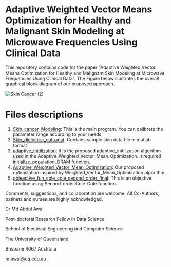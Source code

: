 # Adaptive Weighted Vector Means Optimization for Healthy and Malignant Skin Modeling at Microwave Frequencies Using Clinical Data
This repository contains code for the paper "Adaptive Weighted Vector Means Optimization for Healthy and Malignant Skin Modeling at Microwave Frequencies Using Clinical Data". The Figure below illustrates the overall graphical block diagram of our proposed approach.

![Skin Cancer (2)](https://github.com/awalece04ku/Adaptive-Optmization-for-Skin-Cancer/assets/44156683/df649e05-d98d-4939-b4ab-64c10af25dc8)

# Files descriptions
1. [Skin_cancer_Modeling](https://github.com/awalece04ku/Adaptive-Optmization-for-Skin-Cancer/blob/main/Skin_cancer_Modeling.m): This is the main program. You can calibrate the parameter range according to your needs.
2. [Skin_dielectric_data.mat](https://github.com/awalece04ku/Adaptive-Optmization-for-Skin-Cancer/blob/main/Skin_dielectric_data.mat): Contains sample skin data file in matlab format.
3. [adaptive_initilization](https://github.com/awalece04ku/Adaptive-Optmization-for-Skin-Cancer/blob/main/adaptive_initilization.m): It is the proposed adaptive_initilization algorithm used in the Adaptive_Weighted_Vector_Mean_Optimization. It required [initialize_population_DRAM]( https://github.com/awalece04ku/Adaptive-Optmization-for-Skin-Cancer/blob/main/initialize_population_DRAM.m) function.
4. [Adaptive_Weighted_Vector_Mean_Optimization](https://github.com/awalece04ku/Adaptive-Optmization-for-Skin-Cancer/blob/main/Adaptive_Weighted_Vector_Mean_Optimization.m): Our proposed optimization inspired by Weighted_Vector_Mean_Optimization algorithm.
5. [objeective_fun_cole_cole_second_order_final](https://github.com/awalece04ku/Adaptive-Optmization-for-Skin-Cancer/blob/main/objeective_fun_cole_cole_second_order_final.m): This is an objective function using Second-order Cole-Cole function.

Comments, suggestions, and collaboration are welcome. 
All Co-Authors, patinets and nurses are highly acknowledged. 

Dr Md Abdul Awal

Post-doctoral Research Fellow in Data Science 

School of Electrical Engineering and Computer Science

The University of Queensland 

Brisbane 4067 Australia

m.awal@uq.edu.au 
